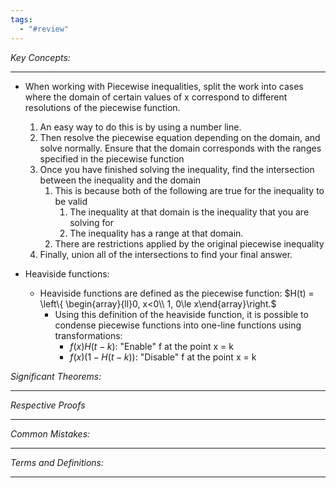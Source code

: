 ```yaml
---
tags:
  - "#review"
---
```

*Key Concepts:*
___

- When working with Piecewise inequalities, split the work into cases where the domain of certain values of x correspond to different resolutions of the piecewise function. 
	1.  An easy way to do this is by using a number line. 
	2. Then resolve the piecewise equation depending on the domain, and solve normally. Ensure that the domain corresponds with the ranges specified in the piecewise function
	3. Once you have finished solving the inequality, find the intersection between the inequality and the domain
		1. This is because both of the following are true for the inequality to be valid
			1. The inequality at that domain is the inequality that you are solving for
			2. The inequality has a range at that domain.
		2. There are restrictions applied by the original piecewise inequality
	4. Finally, union all of the intersections to find your final answer.

- Heaviside functions:
	- Heaviside functions are defined as the piecewise function: $H(t) = \left\{ \begin{array}{ll}0, x<0\\ 1, 0\le x\end{array}\right.$
		- Using this definition of the heaviside function, it is possible to condense piecewise functions into one-line functions using transformations:
			- $f(x)H(t-k)$: "Enable" f at the point x = k
			- $f(x)(1-H(t-k))$: "Disable" f at the point x = k

*Significant Theorems:*
___

*Respective Proofs*
___

*Common Mistakes:*
___

*Terms and Definitions:*
___

